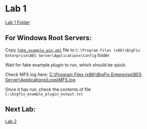 # Lab 1

[Lab 1 Folder](../Lab_1/)

## For Windows Root Servers:

Copy [`fake_example_win.xml`](fake_example_win.xml) file to `C:\Program Files (x86)\BigFix Enterprise\BES Server\Applications\Config` folder

Wait for fake example plugin to run, which should be quick.

Check MFS log here: [C:\Program Files (x86)\BigFix Enterprise\BES Server\Applications\Logs\MFS.log](<file:///C:/Program Files (x86)/BigFix Enterprise/BES Server/Applications/Logs/MFS.log>)

Once it has run, check the contents of file `C:\bigfix_example_plugin_output.txt`

## Next Lab:

[Lab 2](../Lab_2/README.md)
